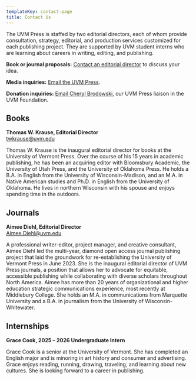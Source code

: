 ```yaml
---
templateKey: contact-page
title: Contact Us
---
```

The UVM Press is staffed by two editorial directors, each of whom provide consultation, strategy, editorial, and production services customized for each publishing project. They are supported by UVM student interns who are learning about careers in writing, editing, and publishing.

**Book or journal proposals:** [Contact an editorial director](mailto:press@uvm.edu) to discuss your idea.

**Media inquiries:** [Email the UVM Press](mailto:press@uvm.edu).

**Donation inquiries:** [Email Cheryl Brodowski](mailto:Cheryl.Brodowski@uvm.edu)[](mailto:Cheryl.Brodowski@uvm.edu), our UVM Press liaison in the UVM Foundation.

## Books

**Thomas W. Krause, Editorial Director**\
[t﻿wkrause@uvm.edu](mailto:thomas.krause@uvm.edu)

Thomas W. Krause is the inaugural editorial director for books at the University of Vermont Press. Over the course of his 15 years in academic publishing, he has been an acquiring editor with Bloomsbury Academic, the University of Utah Press, and the University of Oklahoma Press. He holds a B.A. in English from the University of Wisconsin-Madison, and an M.A. in Native American studies and Ph.D. in English from the University of Oklahoma. He lives in northern Wisconsin with his spouse and enjoys spending time in the outdoors. 

## Journals

**Aimee Diehl, Editorial Director**[\
Aimee.Diehl@uvm.edu](mailto:Aimee.Diehl@uvm.edu)

A professional writer-editor, project manager, and creative consultant, Aimee Diehl led the multi-year, diamond open access journal publishing project that laid the groundwork for re-establishing the University of Vermont Press in June 2023. She is the inaugural editorial director of UVM Press journals, a position that allows her to advocate for equitable, accessible publishing while collaborating with diverse scholars throughout North America. Aimee has more than 20 years of organizational and higher education strategic communications experience, most recently at Middlebury College. She holds an M.A. in communications from Marquette University and a B.A. in journalism from the University of Wisconsin-Whitewater.

## Internships

**Grace Cook, 2025 – 2026 Undergraduate Intern**

Grace Cook is a senior at the University of Vermont. She has completed an English major and is minoring in art history and consumer and advertising. Grace enjoys reading, running, drawing, traveling, and learning about new cultures. She is looking forward to a career in publishing.